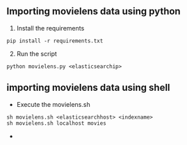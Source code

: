## Importing movielens data using python

1. Install the requirements
```
pip install -r requirements.txt
```
2. Run the script
```
python movielens.py <elasticsearchip>
``` 

## importing movielens data using shell
* Execute the movielens.sh
```
sh movielens.sh <elasticsearchhost> <indexname>
sh movielens.sh localhost movies
```
* 